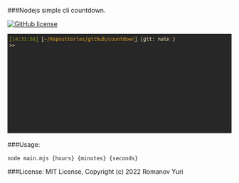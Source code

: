 ###Nodejs simple cli countdown.

[![GitHub license](https://img.shields.io/github/license/darteil/countdown?style=for-the-badge)](https://github.com/darteil/countdown/blob/main/LICENSE)

![til](./media/screencast.gif)

###Usage:

```
node main.mjs {hours} {minutes} {seconds}
```

###License:
MIT License, Copyright (c) 2022 Romanov Yuri

